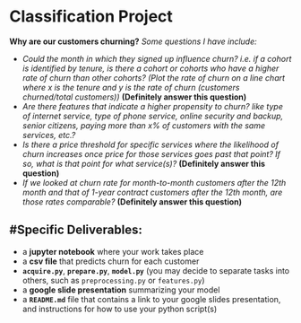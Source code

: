 # Classification Project

**Why are our customers churning?**
*Some questions I have include:*

- *Could the month in which they signed up influence churn? i.e. if a cohort is identified by tenure, is there a cohort or cohorts who have a higher rate of churn than other cohorts? (Plot the rate of churn on a line chart where x is the tenure and y is the rate of churn (customers churned/total customers))* **(Definitely answer this question)**
- *Are there features that indicate a higher propensity to churn? like type of internet service, type of phone service, online security and backup, senior citizens, paying more than x% of customers with the same services, etc.?*
- *Is there a price threshold for specific services where the likelihood of churn increases once price for those services goes past that point? If so, what is that point for what service(s)?* **(Definitely answer this question)**
- *If we looked at churn rate for month-to-month customers after the 12th month and that of 1-year contract customers after the 12th month, are those rates comparable?* **(Definitely answer this question)**

## #Specific Deliverables:
- a **jupyter notebook** where your work takes place
- a **csv file** that predicts churn for each customer
- **`acquire.py`**, **`prepare.py`**, **`model.py`** (you may decide to separate tasks into others, such as `preprocessing.py` or `features.py`)
- a **google slide presentation** summarizing your model
- a **`README.md`** file that contains a link to your google slides presentation, and instructions for how to use your python script(s)
